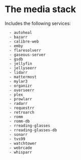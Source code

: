 # The media stack

Includes the following services:

      - autoheal
      - bazarr
      - calibre-web
      - emby
      - flaresolverr
      - gaseous-server
      - gsdb
      - jellyfin
      - jellyseerr
      - lidarr
      - mattermost
      - mylar3
      - organizr
      - overseerr
      - plex
      - prowlarr
      - radarr
      - requestrr
      - retroarch
      - romm
      - romm-db
      - rreading-glasses
      - rreading-glasses-db
      - sonarr
      - tvs99
      - watchtower
      - webrcade
      - whisparr
